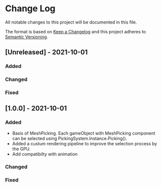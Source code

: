 
# Change Log
All notable changes to this project will be documented in this file.
 
The format is based on [Keep a Changelog](http://keepachangelog.com/)
and this project adheres to [Semantic Versioning](http://semver.org/).
 
## [Unreleased] - 2021-10-01
### Added
 
### Changed

### Fixed

## [1.0.0] - 2021-10-01 
### Added
- Basis of MeshPicking. Each gameObject with MeshPicking component can be selected using PickingSystem.Instance.Picking().
- Added a custum rendering pipeline to improve the selection process by the GPU.
- Add compatibilty with animation


### Changed
 
### Fixed